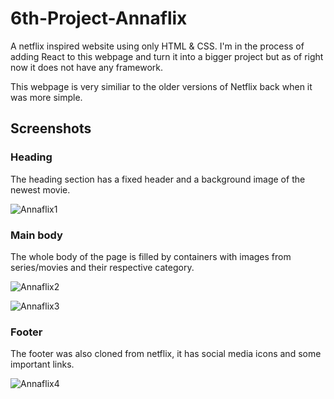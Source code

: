 # 6th-Project-Annaflix
A netflix inspired website using only HTML &amp; CSS.
I'm in the process of adding React to this webpage and turn it into a bigger project but as of right now it does not have any framework.

This webpage is very similiar to the older versions of Netflix back when it was more simple.

## Screenshots
### Heading
The heading section has a fixed header and a background image of the newest movie.

![Annaflix1](https://user-images.githubusercontent.com/94570140/152618180-728ef8dc-ca3d-4497-970c-e0d49feee804.png)


### Main body
The whole body of the page is filled by containers with images from series/movies and their respective category.

![Annaflix2](https://user-images.githubusercontent.com/94570140/152618347-699621f4-5ed3-4b51-b584-580ecce1a51a.png)


![Annaflix3](https://user-images.githubusercontent.com/94570140/152618361-ef60d8b5-93f7-47c1-8940-3051c46d8778.png)


### Footer
The footer was also cloned from netflix, it has social media icons and some important links.

![Annaflix4](https://user-images.githubusercontent.com/94570140/152618487-0cf0996a-5879-4bef-875d-a31d527553fa.png)



